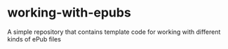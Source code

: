 # working-with-epubs
A simple repository that contains template code for working with different kinds of ePub files
